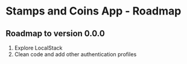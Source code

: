 # Stamps and Coins App - Roadmap

## Roadmap to version 0.0.0

1. Explore LocalStack
2. Clean code and add other authentication profiles
